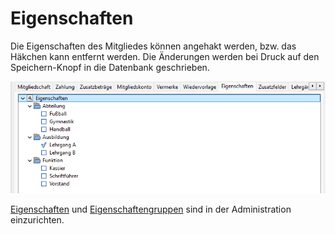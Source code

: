 # Eigenschaften

Die Eigenschaften des Mitgliedes können angehakt werden, bzw. das Häkchen kann entfernt werden. Die Änderungen werden bei Druck auf den Speichern-Knopf in die Datenbank geschrieben.

![](../../../../v3.0.x/mitglieder/content/img/EigenschaftenTab.png)

[Eigenschaften](../../../3.0/administration/mitglieder/eigenschaften.md) und [Eigenschaftengruppen](../../../3.0/administration/mitglieder/eigenschaften-gruppen.md) sind in der Administration einzurichten.

